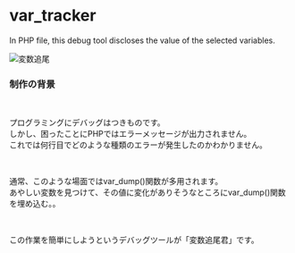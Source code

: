# var_tracker
 In PHP file, this debug tool discloses the value of the selected  variables.
 
![変数追尾](https://user-images.githubusercontent.com/60053865/210243836-4dea7fd8-ebac-4de4-a891-9918e712b991.png)

<h3>制作の背景</h3><br>

<p>プログラミングにデバッグはつきものです。<br>
しかし、困ったことにPHPではエラーメッセージが出力されません。<br>
これでは何行目でどのような種類のエラーが発生したのかわかりません。</p><br>
<p>通常、このような場面ではvar_dump()関数が多用されます。<br>
あやしい変数を見つけて、その値に変化がありそうなところにvar_dump()関数を埋め込む。。</p><br>
<p>この作業を簡単にしようというデバッグツールが「変数追尾君」です。</p><br>
